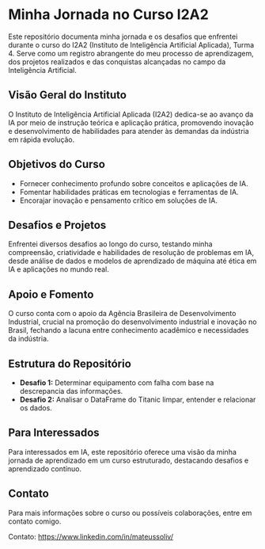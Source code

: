 # Minha Jornada no Curso I2A2

Este repositório documenta minha jornada e os desafios que enfrentei durante o curso do I2A2 (Instituto de Inteligência Artificial Aplicada), Turma 4. Serve como um registro abrangente do meu processo de aprendizagem, dos projetos realizados e das conquistas alcançadas no campo da Inteligência Artificial.

## Visão Geral do Instituto

O Instituto de Inteligência Artificial Aplicada (I2A2) dedica-se ao avanço da IA por meio de instrução teórica e aplicação prática, promovendo inovação e desenvolvimento de habilidades para atender às demandas da indústria em rápida evolução.

## Objetivos do Curso

- Fornecer conhecimento profundo sobre conceitos e aplicações de IA.
- Fomentar habilidades práticas em tecnologias e ferramentas de IA.
- Encorajar inovação e pensamento crítico em soluções de IA.

## Desafios e Projetos

Enfrentei diversos desafios ao longo do curso, testando minha compreensão, criatividade e habilidades de resolução de problemas em IA, desde análise de dados e modelos de aprendizado de máquina até ética em IA e aplicações no mundo real.

## Apoio e Fomento

O curso conta com o apoio da Agência Brasileira de Desenvolvimento Industrial, crucial na promoção do desenvolvimento industrial e inovação no Brasil, fechando a lacuna entre conhecimento acadêmico e necessidades da indústria.

## Estrutura do Repositório

- **Desafio 1:** Determinar equipamento com falha com base na descrepancia das informações.
- **Desafio 2:** Analisar o DataFrame do Titanic limpar, entender e relacionar os dados.

## Para Interessados

Para interessados em IA, este repositório oferece uma visão da minha jornada de aprendizado em um curso estruturado, destacando desafios e aprendizado contínuo.

## Contato

Para mais informações sobre o curso ou possíveis colaborações, entre em contato comigo.

Contato: https://www.linkedin.com/in/mateussoliv/

